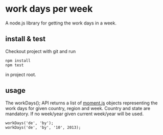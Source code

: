 work days per week
=====

A node.js library for getting the work days in a week.

install & test
------

Checkout project with git and run

    npm install
    npm test

in project root.

usage
-----

The workDays(); API returns a list of [moment.js](http://momentjs.com) objects representing the work days for given country, region and week.
Country and state are mandatory. If no week/year given current week/year will be used.

    workDays('de', 'by');
    workDays('de', 'by', '10', 2013);
